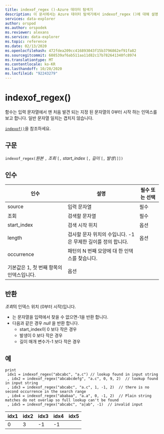 ```yaml
---
title: indexof_regex ()-Azure 데이터 탐색기
description: 이 문서에서는 Azure 데이터 탐색기에서 indexof_regex ()에 대해 설명 합니다.
services: data-explorer
author: orspod
ms.author: orspodek
ms.reviewer: alexans
ms.service: data-explorer
ms.topic: reference
ms.date: 02/13/2020
ms.openlocfilehash: 472fdea209cc416893043f15b3796862ef91fa82
ms.sourcegitcommit: 608539af6ab511aa11d82c17b782641340fc8974
ms.translationtype: MT
ms.contentlocale: ko-KR
ms.lasthandoff: 10/20/2020
ms.locfileid: "92243279"
---
```

# <a name="indexof_regex"></a>indexof_regex()

함수는 입력 문자열에서 맨 처음 발견 되는 지정 된 문자열의 0부터 시작 하는 인덱스를 보고 합니다. 일반 문자열 일치는 겹치지 않습니다.

[`indexof()`](indexoffunction.md)을 참조하세요.

## <a name="syntax"></a>구문

`indexof_regex(`*원본* `,` *조회* `[,` *start_index* `[,` *길이* `[,` *발생*`]]])`

## <a name="arguments"></a>인수

|인수     | 설명                                     |필수 또는 선택|
|--------------|-------------------------------------------------|--------------------|
|source        | 입력 문자열                                    |필수            |
|조회        | 검색할 문자열                                  |필수            |
|start_index   | 검색 시작 위치                           |옵션            |
|length        | 검사할 문자 위치의 수입니다. -1은 무제한 길이를 정의 합니다. |옵션            |
|occurrence    | 패턴의 N 번째 모양에 대 한 인덱스를 찾습니다. 
                 기본값은 1, 첫 번째 항목의 인덱스입니다. |옵션            |

## <a name="returns"></a>반환

*조회*의 인덱스 위치 (0부터 시작)입니다.

* 는 문자열을 입력에서 찾을 수 없으면-1을 반환 합니다.
* 다음과 같은 경우 *null* 을 반환 합니다.
     * start_index이 0 보다 작은 경우
     * 발생이 0 보다 작은 경우
     * 길이 매개 변수가-1 보다 작은 경우


## <a name="examples"></a>예

```kusto
print
 idx1 = indexof_regex("abcabc", "a.c") // lookup found in input string
 , idx2 = indexof_regex("abcabcdefg", "a.c", 0, 9, 2)  // lookup found in input string
 , idx3 = indexof_regex("abcabc", "a.c", 1, -1, 2)  // there is no second occurrence in the search range
 , idx4 = indexof_regex("ababaa", "a.a", 0, -1, 2)  // Plain string matches do not overlap so full lookup can't be found
 , idx5 = indexof_regex("abcabc", "a|ab", -1)  // invalid input
```

|idx1|idx2|idx3|idx4|idx5|
|----|----|----|----|----|
|0   |3   |-1  |-1  |    |
